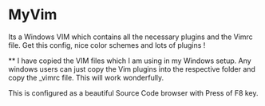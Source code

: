 # MyVim
Its a Windows VIM which contains all the necessary plugins and the Vimrc file. 
Get this config, nice color schemes and lots of plugins !

** I have copied the VIM files which I am using in my Windows setup. Any windows 
users can just copy the Vim plugins into the respective folder and copy the _vimrc 
file. This will work wonderfully. 

This is configured as a beautiful Source Code browser with Press of F8 key.

